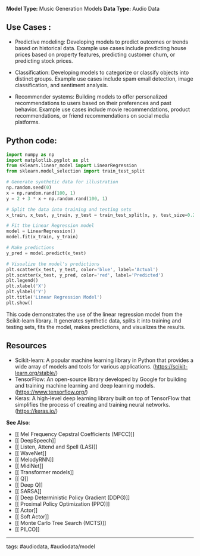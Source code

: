 **Model Type:**  Music Generation Models
**Data Type:**  Audio Data

## Use Cases :

- Predictive modeling: Developing models to predict outcomes or trends based on historical data. Example use cases include predicting house prices based on property features, predicting customer churn, or predicting stock prices.

- Classification: Developing models to categorize or classify objects into distinct groups. Example use cases include spam email detection, image classification, and sentiment analysis.

- Recommender systems: Building models to offer personalized recommendations to users based on their preferences and past behavior. Example use cases include movie recommendations, product recommendations, or friend recommendations on social media platforms.


## Python code: 

```python
import numpy as np
import matplotlib.pyplot as plt
from sklearn.linear_model import LinearRegression
from sklearn.model_selection import train_test_split

# Generate synthetic data for illustration
np.random.seed(0)
x = np.random.rand(100, 1)
y = 2 + 3 * x + np.random.rand(100, 1)

# Split the data into training and testing sets
x_train, x_test, y_train, y_test = train_test_split(x, y, test_size=0.2, random_state=0)

# Fit the Linear Regression model
model = LinearRegression()
model.fit(x_train, y_train)

# Make predictions
y_pred = model.predict(x_test)

# Visualize the model's predictions
plt.scatter(x_test, y_test, color='blue', label='Actual')
plt.scatter(x_test, y_pred, color='red', label='Predicted')
plt.legend()
plt.xlabel('X')
plt.ylabel('Y')
plt.title('Linear Regression Model')
plt.show()
```

This code demonstrates the use of the linear regression model from the Scikit-learn library. It generates synthetic data, splits it into training and testing sets, fits the model, makes predictions, and visualizes the results.


## Resources

- Scikit-learn: A popular machine learning library in Python that provides a wide array of models and tools for various applications. (https://scikit-learn.org/stable/)
- TensorFlow: An open-source library developed by Google for building and training machine learning and deep learning models. (https://www.tensorflow.org/)
- Keras: A high-level deep learning library built on top of TensorFlow that simplifies the process of creating and training neural networks. (https://keras.io/)

**See Also**:

- [[ Mel Frequency Cepstral Coefficients (MFCC)]]
- [[ DeepSpeech]]
- [[ Listen, Attend and Spell (LAS)]]
- [[ WaveNet]]
- [[ MelodyRNN]]
- [[ MidiNet]]
- [[ Transformer models]]
- [[ Q]]
- [[ Deep Q]]
- [[ SARSA]]
- [[ Deep Deterministic Policy Gradient (DDPG)]]
- [[ Proximal Policy Optimization (PPO)]]
- [[ Actor]]
- [[ Soft Actor]]
- [[ Monte Carlo Tree Search (MCTS)]]
- [[ PILCO]]

---
tags: #audiodata, #audiodata/model
